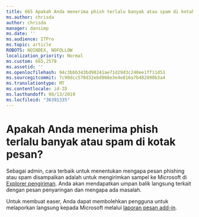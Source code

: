 ```yaml
---
title: 665 Apakah Anda menerima phish terlalu banyak atau spam di kotak pesan?
ms.author: chrisda
author: chrisda
manager: dansimp
ms.date: ''
ms.audience: ITPro
ms.topic: article
ROBOTS: NOINDEX, NOFOLLOW
localization_priority: Normal
ms.custom: 665,2578
ms.assetid: ''
ms.openlocfilehash: 94c3bbb343bd98241ae71d29d3c240ee1ff11d51
ms.sourcegitcommit: 7c90dcc570d32ebd968e3e4e816a7b482890b3a4
ms.translationtype: MT
ms.contentlocale: id-ID
ms.lasthandoff: 08/13/2019
ms.locfileid: "36391335"
---
```

# <a name="are-you-receiving-too-much-phish-or-spam-in-your-mailbox"></a>Apakah Anda menerima phish terlalu banyak atau spam di kotak pesan?

Sebagai admin, cara terbaik untuk menentukan mengapa pesan phishing atau spam disampaikan adalah untuk mengirimkan sampel ke Microsoft di [Explorer pengiriman](https://protection.office.com/reportsubmission). Anda akan mendapatkan umpan balik langsung terkait dengan pesan penyaringan dan mengapa ada masalah.

Untuk membuat easer, Anda dapat membolehkan pengguna untuk melaporkan langsung kepada Microsoft melalui [laporan pesan add-in](https://appsource.microsoft.com/product/office/WA104381180?src=office&tab=Overview).
